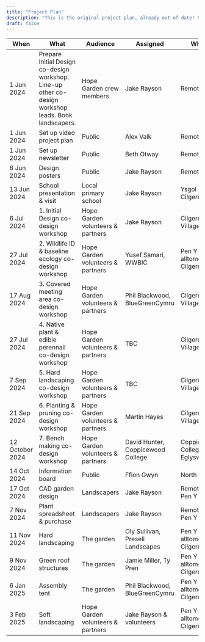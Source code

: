 ```yaml
---
title: "Project Plan"
description: "This is the original project plan, already out of date! Rewriting a new one."
draft: false
---
```


| When            | What | Audience                          | Assigned                          | Where                             | Cost   |
| --------------- | -----| --------------------------------- | --------------------------------- | --------------------------------- | ------ |
| 1 Jun 2024      | Prepare Initial Design co-design workshop. Line-up other co-design workshop leads. Book landscapers. | Hope Garden crew members          | Jake Rayson                       | Remotely                          | 2 days |
| 1 Jun 2024      | Set up video project plan                                                                            | Public                            | Alex Valk                         | Remotely                          | 1 day  |
| 1 Jun 2024      | Set up newsletter                                                                                    | Public                            | Beth Otway                        | Remotely                          | 1 day  |
| 6 Jun 2024      | Design posters                                                                                       | Public                            | Jake Rayson                       | Remotely                          | £700   |
| 13 Jun 2024     | School presentation & visit                                                                          | Local primary school              | Jake Rayson                       | Ysgol Cilgerran                   | £175   |
| 6 Jul 2024      | 1. Initial Design co-design workshop                                                                 | Hope Garden volunteers & partners | Jake Rayson                       | Cilgerran Village Hall            | £495   |
| 27 Jul 2024     | 2. Wildlife ID & baseline ecology co-design workshop                                                 | Hope Garden volunteers & partners | Yusef Samari, WWBIC               | Pen Y Foidr alltoments, Cilgerran | £495   |
| 17 Aug 2024     | 3. Covered meeting area co-design workshop                                                           | Hope Garden volunteers & partners | Phil Blackwood, BlueGreenCymru    | Cilgerran Village Hall            | £495   |
| 27 Jul 2024     | 4. Native plant & edible perennail co-design workshop                                                | Hope Garden volunteers & partners | TBC                               | Cilgerran Village Hall            | £495   |
| 7 Sep 2024      | 5. Hard landscaping co-design workshop                                                               | Hope Garden volunteers & partners | TBC                               | Cilgerran Village Hall            | £495   |
| 21 Sep 2024     | 6. Planting & pruning co-design workshop                                                             | Hope Garden volunteers & partners | Martin Hayes                      | Cilgerran Village Hall            | £495   |
| 12 October 2024 | 7. Bench making co-design workshop                                                                   | Hope Garden volunteers & partners | David Hunter, Coppicewood College | Coppicewood College, Eglyswrw     | £495   |
| 14 Oct 2024     | Information board                                                                                    | Public                            | Ffion Gwyn                        | North Wales                       | £1000  |
| 17 Oct 2024     | CAD garden design                                                                                    | Landscapers                       | Jake Rayson                       | Remotely & Pen Y Foidr            | £1500  |
| 7 Nov 2024      | Plant spreadsheet & purchase                                                                         | Landscapers                       | Jake Rayson                       | Remotely & Pen Y Foidr            | £500   |
| 11 Nov 2024     | Hard landscaping                                                                                     | The garden                        | Oly Sullivan, Preseli Landscapes  | Pen Y Foidr alltoments, Cilgerran | £8000  |
| 9 Nov 2024      | Green roof structures                                                                                | The garden                        | Jamie Miller, Ty Pren             | Pen Y Foidr alltoments, Cilgerran | £3000  |
| 6 Jan 2025      | Assembly tent                                                                                        | The garden                        | Phil Blackwood, BlueGreenCymru    | Pen Y Foidr alltoments, Cilgerran | £2500  |
| 3 Feb 2025      | Soft landscaping                                                                                     | Hope Garden volunteers & partners | Jake Rayson & volunteers          | Pen Y Foidr alltoments, Cilgerran | £4200  |
